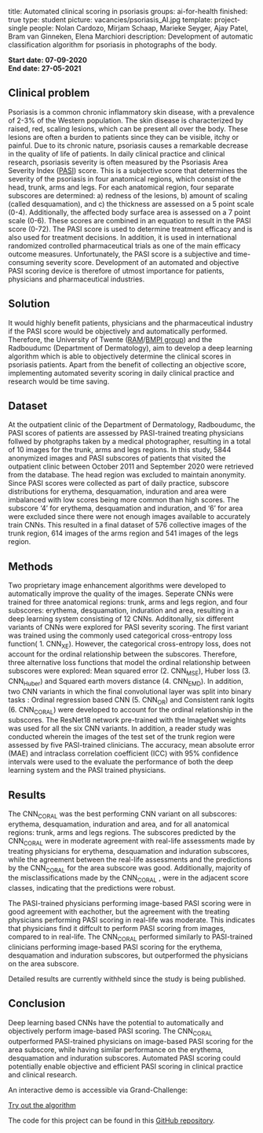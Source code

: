 title: Automated clinical scoring in psoriasis
groups: ai-for-health
finished: true
type: student
picture: vacancies/psoriasis_AI.jpg
template: project-single
people: Nolan Cardozo, Mirjam Schaap, Marieke Seyger, Ajay Patel, Bram van Ginneken, Elena Marchiori
description: Development of automatic classification algorithm for psoriasis in photographs of the body.

**Start date: 07-09-2020** <br>
**End date: 27-05-2021**

## Clinical problem

Psoriasis is a common chronic inflammatory skin disease, with a prevalence of 2-3% of the Western population. The skin disease is characterized by raised, red, scaling lesions, which can be present all over the body. These lesions are often a burden to patients since they can be  visible, itchy or painful. Due to its chronic nature, psoriasis causes a remarkable decrease in the quality of life of patients. In daily clinical practice and clinical research, psoriasis severity is often measured by the Psoriasis Area Severity Index ([PASI](https://en.wikipedia.org/wiki/Psoriasis_Area_and_Severity_Index)) score. This is a subjective score that determines the severity of the psoriasis in four anatomical regions, which consist of the head, trunk, arms and legs. For each anatomical region, four separate  subscores are determined: a) redness of the lesions, b) amount of scaling (called desquamation), and c) the thickness are assessed on a 5 point scale (0-4). Additionally, the affected body surface area is assessed on a 7 point scale (0-6). These scores are combined in an equation to result in the PASI score (0-72). The PASI score is used to determine treatment efficacy and is also used for treatment decisions. In addition, it is used in international randomized controlled pharmaceutical trials as one of the main efficacy outcome measures. Unfortunately, the PASI score is a subjective and time-consuming severity score. Development of an automated and objective PASI scoring device is therefore of utmost importance for patients, physicians and pharmaceutical industries. 

## Solution

It would highly benefit patients, physicians and the pharmaceutical industry if the PASI score would be objectively and automatically performed. Therefore, the University of Twente ([RAM](https://www.ram.eemcs.utwente.nl/)/[BMPI group](https://www.utwente.nl/en/tnw/bmpi/bmpimembers/)) and the Radboudumc (Department of Dermatology), aim to develop a deep learning algorithm which is able to objectively determine the clinical scores in psoriasis patients. Apart from the benefit of collecting an objective score, implementing automated severity scoring in daily clinical practice and research would be time saving.

## Dataset

At the outpatient clinic of the Department of Dermatology, Radboudumc, the PASI scores of patients are assessed by PASI-trained treating physicians follwed by photgraphs taken by a medical photographer, resulting in a total of 10 images for the trunk, arms and legs regions. In this study, 5844 anonymized images and PASI subscores of patients that visited the outpatient clinic between October 2011 and September 2020 were retrieved from the database. The head region was excluded to maintain anonymity. Since PASI scores were collected as part of daily practice, subscore distributions for erythema, desquamation, induration and area were imbalanced with low scores being more common than high scores. The subscore ‘4’ for erythema, desquamation and induration, and ‘6’ for area were excluded since there were not enough images available to accurately train CNNs. This resulted in a final dataset of 576 collective images of the trunk region, 614 images of the arms region and 541 images of the legs region.    

## Methods
Two proprietary image enhancement algorithms were developed to automatically improve the quality of the images. Seperate CNNs were trained for three anatomical regions: trunk, arms and legs region, and four subscores: erythema, desquamation, induration and area, resulting in a deep learning system consisting of 12 CNNs. Additonally, six different variants of CNNs were explored for PASI severity scoring. The first variant was trained using the commonly used categorical cross-entropy loss function( 1. CNN<sub>XE</sub>). However, the categorical cross-entropy loss, does not account for the ordinal relationship between the subscores. Therefore, three alternative loss functions that model the ordinal relationship between subscores were explored: Mean squared error (2. CNN<sub>MSE</sub>), Huber loss (3. CNN<sub>Huber</sub>) and Squared earth movers distance (4. CNN<sub>EMD</sub>). In addition, two CNN variants in which the final convolutional layer was split into binary tasks : Ordinal regression based CNN (5. CNN<sub>OR</sub>) and Consistent rank logits (6. CNN<sub>CORAL</sub>) were developed to account for the ordinal relationship in the subscores. The ResNet18 network pre-trained with the ImageNet weights was used for all the six CNN variants. In addition, a reader study was conducted wherein the images of the test set of the trunk region were assessed by five PASI-trained clinicians. The accuracy, mean absolute error (MAE) and intraclass correlation coefficient (ICC) with 95% confidence intervals were used to the evaluate the performance of both the deep learning system and the PASI trained physicians.


## Results
The CNN<sub>CORAL</sub> was the best performing CNN variant on all subscores: erythema, desquamation, induration and area, and for all anatomical regions: trunk, arms and legs regions. The subscores predicted by the CNN<sub>CORAL</sub> were in moderate agreement with real-life assessments made by treating physicians for erythema, desquamation and induration subscores, while the agreement between the real-life assessments and the predictions by the CNN<sub>CORAL</sub> for the area subscore was good. Additionally, majority of the misclassifications made by the CNN<sub>CORAL</sub> , were in the adjacent score classes, indicating that the predictions were robust.

The PASI-trained physicians performing image-based PASI scoring were in good agreement with eachother, but the agreement with the treating physicians performing PASI scoring in real-life was moderate. This indicates that physicians find it diffcult to perform PASI scoring from images, compared to in real-life. The CNN<sub>CORAL</sub> performed similarly to PASI-trained clinicians performing image-based PASI scoring for the erythema, desquamation and induration subscores, but outperformed the physicians on the area subscore.

Detailed results are currently withheld since the study is being published.

## Conclusion
Deep learning based CNNs have the potential to automatically and objectively perform image-based PASI scoring. The CNN<sub>CORAL</sub> outperformed PASI-trained physicians on image-based PASI scoring for the area subscore, while having similar performance on the erythema, desquamation and induration subscores. Automated PASI scoring could potentially enable objective and efficient PASI scoring in clinical practice and clinical research.

An interactive demo is accessible via Grand-Challenge:

<a href="https://grand-challenge.org/algorithms/psoriaisis-severity-grading-from-skin-images/" class="btn btn-primary btn-lg my-3">Try out the algorithm</a>

The code for this project can be found in this [GitHub repository](https://github.com/nolancardozo13/pasi_scoring_using_deep_learning).
